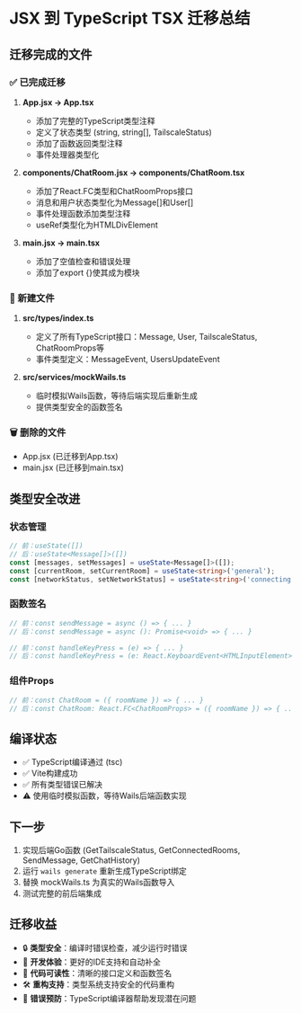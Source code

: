 # JSX 到 TypeScript TSX 迁移总结

## 迁移完成的文件

### ✅ 已完成迁移
1. **App.jsx → App.tsx**
   - 添加了完整的TypeScript类型注释
   - 定义了状态类型 (string, string[], TailscaleStatus)
   - 添加了函数返回类型注释
   - 事件处理器类型化

2. **components/ChatRoom.jsx → components/ChatRoom.tsx**
   - 添加了React.FC类型和ChatRoomProps接口
   - 消息和用户状态类型化为Message[]和User[]
   - 事件处理函数添加类型注释
   - useRef类型化为HTMLDivElement

3. **main.jsx → main.tsx**
   - 添加了空值检查和错误处理
   - 添加了export {}使其成为模块

### 📁 新建文件
1. **src/types/index.ts**
   - 定义了所有TypeScript接口：Message, User, TailscaleStatus, ChatRoomProps等
   - 事件类型定义：MessageEvent, UsersUpdateEvent

2. **src/services/mockWails.ts**
   - 临时模拟Wails函数，等待后端实现后重新生成
   - 提供类型安全的函数签名

### 🗑️ 删除的文件
- App.jsx (已迁移到App.tsx)
- main.jsx (已迁移到main.tsx)

## 类型安全改进

### 状态管理
```typescript
// 前：useState([])
// 后：useState<Message[]>([])
const [messages, setMessages] = useState<Message[]>([]);
const [currentRoom, setCurrentRoom] = useState<string>('general');
const [networkStatus, setNetworkStatus] = useState<string>('connecting');
```

### 函数签名
```typescript
// 前：const sendMessage = async () => { ... }
// 后：const sendMessage = async (): Promise<void> => { ... }

// 前：const handleKeyPress = (e) => { ... }
// 后：const handleKeyPress = (e: React.KeyboardEvent<HTMLInputElement>): void => { ... }
```

### 组件Props
```typescript
// 前：const ChatRoom = ({ roomName }) => { ... }
// 后：const ChatRoom: React.FC<ChatRoomProps> = ({ roomName }) => { ... }
```

## 编译状态
- ✅ TypeScript编译通过 (tsc)
- ✅ Vite构建成功
- ✅ 所有类型错误已解决
- ⚠️ 使用临时模拟函数，等待Wails后端函数实现

## 下一步
1. 实现后端Go函数 (GetTailscaleStatus, GetConnectedRooms, SendMessage, GetChatHistory)
2. 运行 `wails generate` 重新生成TypeScript绑定
3. 替换 mockWails.ts 为真实的Wails函数导入
4. 测试完整的前后端集成

## 迁移收益
- 🔒 **类型安全**：编译时错误检查，减少运行时错误
- 🚀 **开发体验**：更好的IDE支持和自动补全
- 📖 **代码可读性**：清晰的接口定义和函数签名
- 🛠️ **重构支持**：类型系统支持安全的代码重构
- 🎯 **错误预防**：TypeScript编译器帮助发现潜在问题
